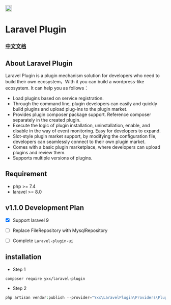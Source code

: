 [<img src="https://api.gitsponsors.com/api/badge/img?id=436844196" height="20">](https://api.gitsponsors.com/api/badge/link?p=+ayDDnoiy2bj84cwJ/CHIPLXtBO0eAMpifx74uVyczm4J4ElnRmElTyo53oJpRWlaOiyosm0wh9d+CxFHBHI1YtbTwM5lbg+ln73oRuxoxPF4/TyMqOgNL34KE1JUJxS7KniGqNuXTwB4gpFsj3MWg==)
# Laravel Plugin 

### [中文文档](http://docs.you-tang.com/)

## About Laravel Plugin
Laravel Plugin is a plugin mechanism solution for developers who need to build their own ecosystem，With it you can build a wordpress-like ecosystem. It can help you as follows：

* Load plugins based on service registration.
* Through the command line, plugin developers can easily and quickly build plugins and upload plug-ins to the plugin market.
* Provides plugin composer package support. Reference composer separately in the created plugin.
* Execute the logic of plugin installation, uninstallation, enable, and disable in the way of event monitoring. Easy for developers to expand.
* Slot-style plugin market support, by modifying the configuration file, developers can seamlessly connect to their own plugin market.
* Comes with a basic plugin marketplace, where developers can upload plugins and review them.
* Supports multiple versions of plugins.


## Requirement

* php >= 7.4
* laravel >= 8.0

## v1.1.0 Development Plan
* [x] Support laravel 9
* [ ] Replace FileRepository with MysqlRepository
* [ ] Complete `Laravel-plugin-ui`



## installation

* Step 1
```shell
composer require yxx/laravel-plugin
```

* Step 2
```php
php artisan vendor:publish --provider="Yxx\LaravelPlugin\Providers\PluginServiceProvider"
```














